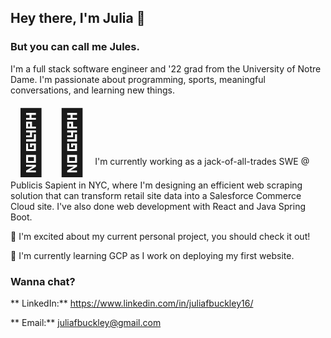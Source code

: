 ## Hey there, I'm Julia :wave:

<!--
**juliafbuckley/juliafbuckley** is a ✨ _special_ ✨ repository because its `README.md` (this file) appears on your GitHub profile.

Here are some ideas to get you started:

- 🔭 I’m currently working on ...
- 🌱 I’m currently learning ...
- 👯 I’m looking to collaborate on ...
- 🤔 I’m looking for help with ...
- 💬 Ask me about ...
- 📫 How to reach me: ...
- 😄 Pronouns: ...
- ⚡ Fun fact: ...
-->

### But you can call me Jules.
I'm a full stack software engineer and '22 grad from the University of Notre Dame. I'm passionate about programming, sports, meaningful conversations, and learning new things. 

<span style="font-size:100px;">:woman_technologist:</span> I'm currently working as a jack-of-all-trades SWE @ Publicis Sapient in NYC, where I'm designing an efficient web scraping solution that can transform retail site data into a Salesforce Commerce Cloud site. I've also done web development with React and Java Spring Boot.

:school: I'm excited about my current personal project, you should check it out!

🌱 I'm currently learning GCP as I work on deploying my first website.

### Wanna chat?
** LinkedIn:** https://www.linkedin.com/in/juliafbuckley16/
  
** Email:** juliafbuckley@gmail.com
